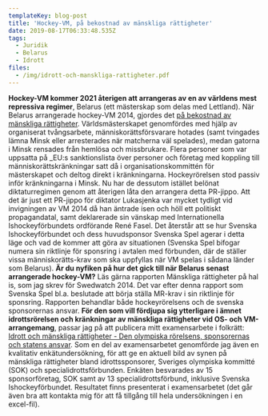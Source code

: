 ```yaml
---
templateKey: blog-post
title: 'Hockey-VM, på bekostnad av mänskliga rättigheter'
date: 2019-08-17T06:33:48.535Z
tags:
  - Juridik
  - Belarus
  - Idrott
files:
  - /img/idrott-och-manskliga-rattigheter.pdf
---
```

**Hockey-VM kommer 2021 återigen att arrangeras av en av världens mest repressiva regimer**, Belarus (ett mästerskap som delas med Lettland). När Belarus arrangerade hockey-VM 2014, gjordes det [på bekostnad av mänskliga rättigheter](http://www.swedwatch.org/sv/rapporter/manskliga-rattigheter-pa-hal). Världsmästerskapet genomfördes med hjälp av organiserat tvångsarbete, människorättsförsvarare hotades (samt tvingades lämna Minsk eller arresterades när matcherna väl spelades), medan gatorna i Minsk rensades från hemlösa och missbrukare. Flera personer som var uppsatta på \_EU:s sanktionslista över personer och företag med koppling till människorättskränkningar satt då i organisationskommittén för mästerskapet och deltog direkt i kränkningarna. Hockeyrörelsen stod passiv inför kränkningarna i Minsk. Nu har de dessutom istället belönat diktaturregimen genom att återigen låta den arrangera detta PR-jippo. Att det är just ett PR-jippo för diktator Lukasjenka var mycket tydligt vid invigningen av VM 2014 då han äntrade isen och höll ett politiskt propagandatal, samt deklarerade sin vänskap med Internationella Ishockeyförbundets ordförande René Fasel. Det återstår att se hur Svenska Ishockeyförbundet och dess huvudsponsor Svenska Spel agerar i detta läge och vad de kommer att göra av situationen (Svenska Spel bifogar numera sin riktlinje för sponsring i avtalen med förbunden, där de ställer vissa människorätts-krav som ska uppfyllas när VM spelas i sådana länder som Belarus).
**Är du nyfiken på hur det gick till när Belarus senast arrangerade hockey-VM?** Läs gärna rapporten Mänskliga rättigheter på hal is, som jag skrev för Swedwatch 2014. Det var efter denna rapport som Svenska Spel bl.a. beslutade att börja ställa MR-krav i sin riktlinje för sponsring. Rapporten behandlar både hockeyrörelsens och de svenska sponsorernas ansvar.
**För den som vill fördjupa sig ytterligare i ämnet idrottsrörelsen och kränkningar av mänskliga rättigheter vid OS- och VM-arrangemang**, passar jag på att publicera mitt examensarbete i folkrätt: [Idrott och mänskliga rättigheter - Den olympiska rörelsens, sponsorernas och statens ansvar](/img/idrott-och-manskliga-rattigheter.pdf). Som en del av examensarbetet genomförde jag även en kvalitativ enkätundersökning, för att ge en aktuell bild av synen på mänskliga rättigheter bland idrottssponsorer, Sveriges olympiska kommitté (SOK) och specialidrottsförbunden. Enkäten besvarades av 15 sponsorföretag, SOK samt av 13 specialidrottsförbund, inklusive Svenska Ishockeyförbundet. Resultatet finns presenterat i examensarbetet (det går även bra att kontakta mig för att få tillgång till hela undersökningen i en excel-fil).
